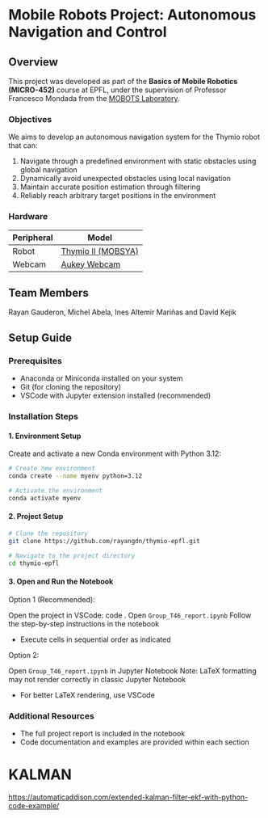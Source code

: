 # Mobile Robots Project: Autonomous Navigation and Control

## Overview
This project was developed as part of the **Basics of Mobile Robotics (MICRO-452)** course at EPFL, under the supervision of Professor Francesco Mondada from the [MOBOTS Laboratory](https://www.epfl.ch/labs/mobots/).

### Objectives
We aims to develop an autonomous navigation system for the Thymio robot that can:
1. Navigate through a predefined environment with static obstacles using global navigation
2. Dynamically avoid unexpected obstacles using local navigation
3. Maintain accurate position estimation through filtering
4. Reliably reach arbitrary target positions in the environment

### Hardware

| Peripheral            | Model    |
|------------           |----------|
| Robot                 | [Thymio II (MOBSYA)](https://www.thymio.org/) |
| Webcam        | [Aukey Webcam](https://www.aukey.com/) |


## Team Members

Rayan Gauderon, Michel Abela, Ines Altemir Mariñas and David Kejik

## Setup Guide

### Prerequisites
- Anaconda or Miniconda installed on your system
- Git (for cloning the repository)
- VSCode with Jupyter extension installed (recommended)

### Installation Steps

#### 1. Environment Setup
Create and activate a new Conda environment with Python 3.12:

```bash
# Create new environment
conda create --name myenv python=3.12

# Activate the environment
conda activate myenv
```

#### 2. Project Setup
```bash
# Clone the repository
git clone https://github.com/rayangdn/thymio-epfl.git

# Navigate to the project directory
cd thymio-epfl
```

#### 3. Open and Run the Notebook
Option 1 (Recommended):

Open the project in VSCode: code .
Open `Group_T46_report.ipynb`
Follow the step-by-step instructions in the notebook

- Execute cells in sequential order as indicated



Option 2:

Open `Group_T46_report.ipynb` in Jupyter Notebook
Note: LaTeX formatting may not render correctly in classic Jupyter Notebook

- For better LaTeX rendering, use VSCode


### Additional Resources

- The full project report is included in the notebook
- Code documentation and examples are provided within each section

# KALMAN 
https://automaticaddison.com/extended-kalman-filter-ekf-with-python-code-example/